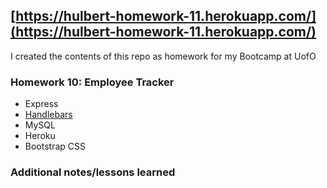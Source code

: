 ## [https://hulbert-homework-11.herokuapp.com/](https://hulbert-homework-11.herokuapp.com/)
I created the contents of this repo as homework for my Bootcamp at UofO
### Homework 10: Employee Tracker
* Express
* [Handlebars](https://handlebarsjs.com/)
* MySQL
* Heroku
* Bootstrap CSS
### Additional notes/lessons learned

